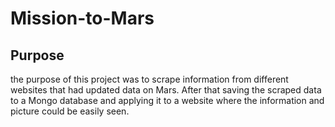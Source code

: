 # Mission-to-Mars

## Purpose
the purpose of this project was to scrape information from different websites that had updated data on Mars. After that saving the scraped data to a Mongo database and applying it to a website where the information and picture could be easily seen. 